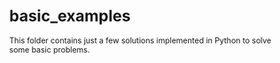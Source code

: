 # basic_examples

This folder contains just a few solutions implemented in Python to solve some basic problems.
